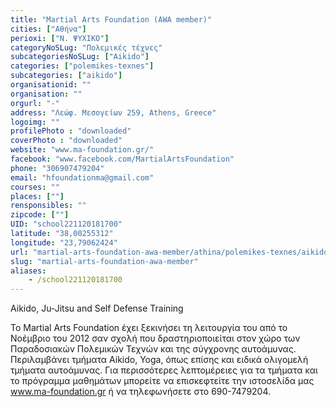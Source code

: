 ```yaml
---
title: "Martial Arts Foundation (AWA member)"
cities: ["Αθήνα"]
perioxi: ["Ν. ΨΥΧΙΚΟ"]
categoryNoSLug: "Πολεμικές τέχνες"
subcategoriesNoSLug: ["Aikido"]
categories: ["polemikes-texnes"]
subcategories: ["aikido"]
organisationid: ""
organisation: ""
orgurl: "-"
address: "Λεώφ. Μεσογείων 259, Athens, Greece"
logoimg: ""
profilePhoto : "downloaded"
coverPhoto : "downloaded"
website: "www.ma-foundation.gr/"
facebook: "www.facebook.com/MartialArtsFoundation"
phone: "306907479204"
email: "hfoundationma@gmail.com"
courses: ""
places: [""]
rensponsibles: ""
zipcode: [""]
UID: "school221120181700"
latitude: "38,00255312"
longitude: "23,79062424"
url: "martial-arts-foundation-awa-member/athina/polemikes-texnes/aikido"
slug: "martial-arts-foundation-awa-member"
aliases:
    - /school221120181700
---
```



Aikido, Ju-Jitsu and Self Defense Training

To Martial Arts Foundation έχει ξεκινήσει τη λειτουργία του από το Νοέμβριο του 2012 σαν σχολή που δραστηριοποιείται στον χώρο των Παραδοσιακών Πολεμικών Τεχνών και της σύγχρονης αυτοάμυνας. Περιλαμβάνει τμήματα Aikido, Yoga, όπως επίσης και ειδικά ολιγομελή τμήματα αυτοάμυνας. Για περισσότερες λεπτομέρειες για τα τμήματα και το πρόγραμμα μαθημάτων μπορείτε να επισκεφτείτε την ιστοσελίδα μας www.ma-foundation.gr ή να τηλεφωνήσετε στο 690-7479204.